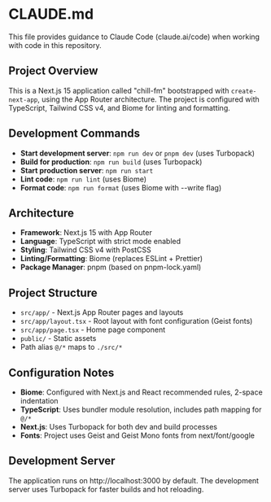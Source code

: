 # CLAUDE.md

This file provides guidance to Claude Code (claude.ai/code) when working with code in this repository.

## Project Overview

This is a Next.js 15 application called "chill-fm" bootstrapped with `create-next-app`, using the App Router architecture. The project is configured with TypeScript, Tailwind CSS v4, and Biome for linting and formatting.

## Development Commands

- **Start development server**: `npm run dev` or `pnpm dev` (uses Turbopack)
- **Build for production**: `npm run build` (uses Turbopack)
- **Start production server**: `npm run start`
- **Lint code**: `npm run lint` (uses Biome)
- **Format code**: `npm run format` (uses Biome with --write flag)

## Architecture

- **Framework**: Next.js 15 with App Router
- **Language**: TypeScript with strict mode enabled
- **Styling**: Tailwind CSS v4 with PostCSS
- **Linting/Formatting**: Biome (replaces ESLint + Prettier)
- **Package Manager**: pnpm (based on pnpm-lock.yaml)

## Project Structure

- `src/app/` - Next.js App Router pages and layouts
- `src/app/layout.tsx` - Root layout with font configuration (Geist fonts)
- `src/app/page.tsx` - Home page component
- `public/` - Static assets
- Path alias `@/*` maps to `./src/*`

## Configuration Notes

- **Biome**: Configured with Next.js and React recommended rules, 2-space indentation
- **TypeScript**: Uses bundler module resolution, includes path mapping for `@/*`
- **Next.js**: Uses Turbopack for both dev and build processes
- **Fonts**: Project uses Geist and Geist Mono fonts from next/font/google

## Development Server

The application runs on http://localhost:3000 by default. The development server uses Turbopack for faster builds and hot reloading.